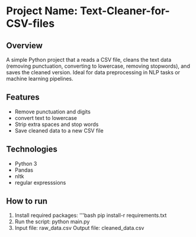 # Project Name: Text-Cleaner-for-CSV-files

## Overview
A simple Python project that a reads a CSV file, cleans the text data (removing punctuation, converting to lowercase, removing stopwords), and saves the cleaned version. Ideal for data preprocessing in NLP tasks or machine learning pipelines. 

## Features
- Remove punctuation and digits
- convert text to lowercase
- Strip extra spaces and stop words
- Save cleaned data to a new CSV file

## Technologies
- Python 3
- Pandas
- nltk
- regular expresssions

## How to run
1. Install required packages:
 '''bash
  pip install-r
  requirements.txt
2. Run the script:
   python main.py
3. Input file: raw_data.csv
   Output file: cleaned_data.csv
   


